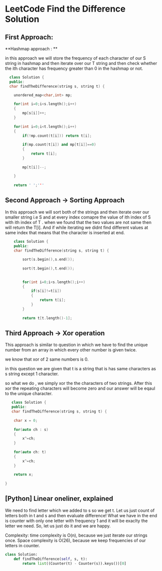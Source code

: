 # LeetCode Find the Difference Solution
## First Approach:

**Hashmap approach : **

in this approach we will store the frequency of each character of our S string in hashmap and then iterate over our T string and then check whether the ith character has frequency greater than 0 in the hashmap or not.

```c++
  class Solution {
  public:
  char findTheDifference(string s, string t) {

    unordered_map<char,int> mp;
    
    for(int i=0;i<s.length();i++)
    {
        mp[s[i]]++;
    }
    
    for(int i=0;i<t.length();i++)
    {
        if(!mp.count(t[i])) return t[i];
        
        if(mp.count(t[i]) and mp[t[i]]==0)
        {
            return t[i];
        }
        
        mp[t[i]]--;
        
    }
    
    return ' ';'''
```

## Second Approach -> Sorting Approach

In this approach we will sort both of the strings and then iterate over our smaller string i.e S and at every index comapre the value of ith index of S with ith index of T . when we found that the two values are not same then will return the T[i].
And if while iterating we didnt find different values at same index that means that the character is inserted at end.

```c++
	class Solution {
    public:
    char findTheDifference(string s, string t) {
	
		sort(s.begin(),s.end());
    
		sort(t.begin(),t.end());
    
    
		for(int i=0;i<s.length();i++)
		{
			if(s[i]!=t[i])
			{
				return t[i];
			}
		}
    
		return t[t.length()-1];
```

## Third Approach -> Xor operation

This approach is similar to question in which we have to find the unique number from an array in which every other number is given twice.

we know that xor of 2 same numbers is 0.

in this question we are given that t is a string that is has same characters as s string except 1 character.

so what we do , we simply xor the the characters of two strings.
After this xor the repeating characters will become zero and our answer will be eqaul to the unique character.

```c++
   class Solution {
   public:
   char findTheDifference(string s, string t) {
    
    char x = 0;
    
    for(auto ch : s)
    {
        x^=ch;
    }
    
    for(auto ch: t)
    {
        x^=ch;
    }
    
    return x;
    
}
```

## [Python] Linear oneliner, explained

We need to find letter which we added to s so we get t. Let us just count of letters both in t and s and then evaluate difference! What we have in the end is counter with only one letter with frequency 1 and it will be exaclty the letter we need. So, let us just do it and we are happy.

Complexity: time complexity is O(n), because we just iterate our strings once. Space complexity is O(26), because we keep frequencies of our letters in counter.

```python
class Solution:
    def findTheDifference(self, s, t):
        return list((Counter(t) - Counter(s)).keys())[0]
```